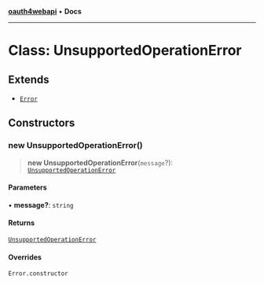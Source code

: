 [**oauth4webapi**](../README.md) • **Docs**

***

# Class: UnsupportedOperationError

## Extends

- [`Error`](https://developer.mozilla.org/docs/Web/JavaScript/Reference/Global_Objects/Error)

## Constructors

### new UnsupportedOperationError()

> **new UnsupportedOperationError**(`message`?): [`UnsupportedOperationError`](UnsupportedOperationError.md)

#### Parameters

• **message?**: `string`

#### Returns

[`UnsupportedOperationError`](UnsupportedOperationError.md)

#### Overrides

`Error.constructor`
